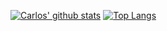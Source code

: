 [![Carlos' github stats](https://github-readme-stats.vercel.app/api?username=CAlbertSM&show_icons=true&theme=radical&count_private=true&show_icons=true)](https://github.com/CAlbertSM)
[![Top Langs](https://github-readme-stats.vercel.app/api/top-langs/?username=CAlbertSM&layout=compact&theme=radical)](https://github.com/CAlbertSM/github-readme-stats)
